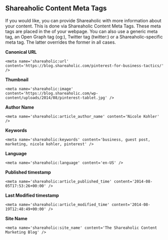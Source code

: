 Shareaholic Content Meta Tags
---

If you would like, you can provide Shareaholic with more information about your content. This is done via Shareaholic Content Meta Tags.  These meta tags are placed in the <head> of your webpage. You can also use a generic meta tag, an Open Graph tag (og:), Twitter tag (twitter:) or a Shareaholic-specific meta tag. The latter overrides the former in all cases.


**Canonical URL**

`<meta name='shareaholic:url' content='https://blog.shareaholic.com/pinterest-for-business-tactics/' />`

**Thumbnail**

`<meta name='shareaholic:image' content='https://blog.shareaholic.com/wp-content/uploads/2014/08/pinterest-tablet.jpg' />`       

**Author Name** 

`<meta name='shareaholic:article_author_name' content='Nicole Kohler' />`

**Keywords**

`<meta name='shareaholic:keywords' content='business, guest post, marketing, nicole kohler, pinterest' />`

**Language**

`<meta name='shareaholic:language' content='en-US' />`

**Published timestamp**

`<meta name='shareaholic:article_published_time' content='2014-08-05T17:53:26+00:00' />`

**Last Modified timestamp**

`<meta name='shareaholic:article_modified_time' content='2014-08-19T12:48:49+00:00' />`

**Site Name**

`<meta name='shareaholic:site_name' content='The Shareaholic Content Marketing Blog' />`